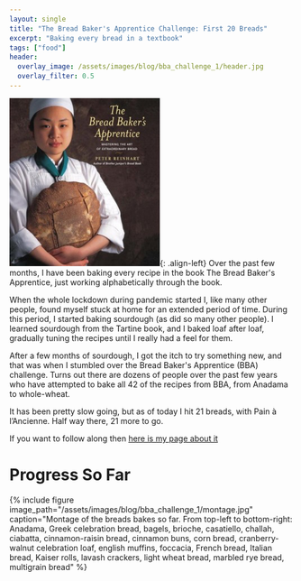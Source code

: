 ```yaml
---
layout: single
title: "The Bread Baker's Apprentice Challenge: First 20 Breads"
excerpt: "Baking every bread in a textbook"
tags: ["food"]
header:
  overlay_image: /assets/images/blog/bba_challenge_1/header.jpg
  overlay_filter: 0.5
---
```


![Image of the Bread Baker's Apprentice Cover](/assets/images/blog/bba_challenge_1/bbacover.png){: .align-left} Over the past few months, I have been baking every recipe in the book The Bread Baker's Apprentice, just working alphabetically through the book.

When the whole lockdown during pandemic started I, like many other people, found myself stuck at home for an extended period of time.  During this period, I started baking sourdough (as did so many other people).  I learned sourdough from the Tartine book, and I baked loaf after loaf, gradually tuning the recipes until I really had a feel for them.

After a few months of sourdough, I got the itch to try something new, and that was when I stumbled over the Bread Baker's Apprentice (BBA) challenge.  Turns out there are dozens of people over the past few years who have attempted to bake all 42 of the recipes from BBA, from Anadama to whole-wheat.

It has been pretty slow going, but as of today I hit 21 breads, with Pain à l’Ancienne.  Half way there, 21 more to go.

If you want to follow along then [here is my page about it](/pages/bread-bakers-apprentice-challenge/)

# Progress So Far

{% include figure image_path="/assets/images/blog/bba_challenge_1/montage.jpg" caption="Montage of the breads bakes so far.  From top-left to bottom-right: Anadama, Greek celebration bread, bagels, brioche, casatiello, challah, ciabatta, cinnamon-raisin bread, cinnamon buns, corn bread, cranberry-walnut celebration loaf, english muffins, foccacia, French bread, Italian bread, Kaiser rolls, lavash crackers, light wheat bread, marbled rye bread, multigrain bread" %}
